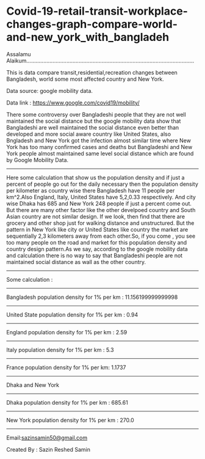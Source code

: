 # Covid-19-retail-transit-workplace-changes-graph-compare-world-and-new_york_with_bangladeh

Assalamu Alaikum.............................................................................................................

This is data compare transit,residential,recreation changes between Bangladesh, world some most affected country and New York.

Data source: google mobility data.

Data link : https://www.google.com/covid19/mobility/


There some controversy over Bangladeshi people that they are not well maintained the social distance but the google mobility data show that
Bangladeshi are well maintained the social distance even better than developed and more social aware country like United States,
also Bngladesh and New York got the infection almost similar time where New York has too many confirmed cases and deaths but 
Bangladeshi and New York people almost maintained same level social distance which are found by Google Mobility Data.

-----------------------------------------------------------------------------------------------------------------------------

Here some calculation that show us the population density and if just a percent of people go out for the daily necessary then 
the population density per kilometer as country wise there Bangladesh have 11 people per km^2.Also England, Italy, United States have 5,2,0.33 respectively. And city wise Dhaka has 685 and New York 248 people if just a percent come out. But there are many other factor like the other develpoed country and South Asian country are not similar design. If we look, then find that there are grocery and other shop just for walking distance and unstructured. But the pattern in New York like city or United States like country the market are sequentially 2,3 kilometers away from each other.So, if you come , you see too many people on the road and market for this population density and country design pattern.As we say, according to the google mobility data and calculation there is no way to say that Bangladeshi people are not maintained social distance as wall as the other country.




-----------------------------------------------------------------------------------------------------------------------------
Some calculation : 

------------------------------------------------------------------------------------------------------------------------------
Bangladesh population density for 1% per km : 
11.156199999999998

-----------------------------------------------------------------------------------------------------------------------------

United State population density for 1%  per km : 
0.94

-----------------------------------------------------------------------------------------------------------------------------

England population density for 1% per km : 
2.59

-----------------------------------------------------------------------------------------------------------------------------
Italy population density for 1% per km : 
5.3

-----------------------------------------------------------------------------------------------------------------------------
France population density for 1% per km: 
1.1737



*****************************************************************************************************************************
Dhaka and New York

-----------------------------------------------------------------------------------------------------------------------------
Dhaka population density for 1% per km : 
685.61

-----------------------------------------------------------------------------------------------------------------------------
New York population density for 1% per km : 
270.0






-----------------------------------------------------------------------------------------------------------------------------




Email:sazinsamin50@gmail.com

Created By : Sazin Reshed Samin
